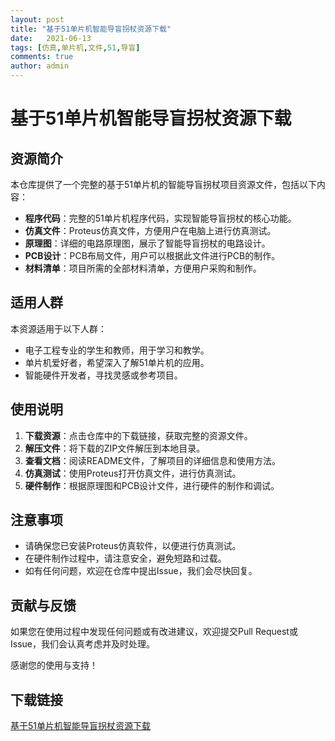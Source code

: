 ```yaml
---
layout: post
title: "基于51单片机智能导盲拐杖资源下载"
date:   2021-06-13
tags: [仿真,单片机,文件,51,导盲]
comments: true
author: admin
---
```

# 基于51单片机智能导盲拐杖资源下载

## 资源简介
本仓库提供了一个完整的基于51单片机的智能导盲拐杖项目资源文件，包括以下内容：

- **程序代码**：完整的51单片机程序代码，实现智能导盲拐杖的核心功能。
- **仿真文件**：Proteus仿真文件，方便用户在电脑上进行仿真测试。
- **原理图**：详细的电路原理图，展示了智能导盲拐杖的电路设计。
- **PCB设计**：PCB布局文件，用户可以根据此文件进行PCB的制作。
- **材料清单**：项目所需的全部材料清单，方便用户采购和制作。

## 适用人群
本资源适用于以下人群：

- 电子工程专业的学生和教师，用于学习和教学。
- 单片机爱好者，希望深入了解51单片机的应用。
- 智能硬件开发者，寻找灵感或参考项目。

## 使用说明
1. **下载资源**：点击仓库中的下载链接，获取完整的资源文件。
2. **解压文件**：将下载的ZIP文件解压到本地目录。
3. **查看文档**：阅读README文件，了解项目的详细信息和使用方法。
4. **仿真测试**：使用Proteus打开仿真文件，进行仿真测试。
5. **硬件制作**：根据原理图和PCB设计文件，进行硬件的制作和调试。

## 注意事项
- 请确保您已安装Proteus仿真软件，以便进行仿真测试。
- 在硬件制作过程中，请注意安全，避免短路和过载。
- 如有任何问题，欢迎在仓库中提出Issue，我们会尽快回复。

## 贡献与反馈
如果您在使用过程中发现任何问题或有改进建议，欢迎提交Pull Request或Issue，我们会认真考虑并及时处理。

感谢您的使用与支持！

## 下载链接

[基于51单片机智能导盲拐杖资源下载](https://pan.quark.cn/s/c6a15a378033)
